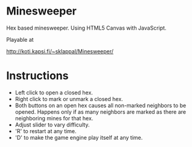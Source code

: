 Minesweeper
===========

Hex based minesweeper. Using HTML5 Canvas with JavaScript. 

Playable at

http://koti.kapsi.fi/~sklappal/Minesweeper/

Instructions
============

- Left click to open a closed hex.
- Right click to mark or unmark a closed hex.
- Both buttons on an open hex causes all non-marked neighbors to be opened. Happens only if as many neighbors are marked as there are neighboring mines for that hex.
- Adjust slider to vary difficulty.
- 'R' to restart at any time.
- 'D' to make the game engine play itself at any time.
